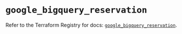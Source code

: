 # `google_bigquery_reservation`

Refer to the Terraform Registry for docs: [`google_bigquery_reservation`](https://registry.terraform.io/providers/hashicorp/google-beta/6.18.1/docs/resources/google_bigquery_reservation).
